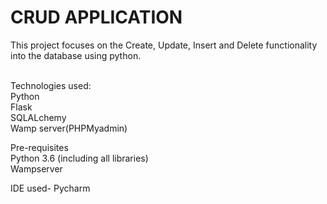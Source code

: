 # CRUD APPLICATION<br/>

This project focuses on the Create, Update, Insert and Delete functionality into the database using python.<br/><br/>

Technologies used:<br/>
Python<br/>
Flask<br/>
SQLALchemy<br/>
Wamp server(PHPMyadmin)<br/>

Pre-requisites<br/>
Python 3.6 (including all libraries)<br/>
Wampserver<br/>

IDE used- Pycharm





